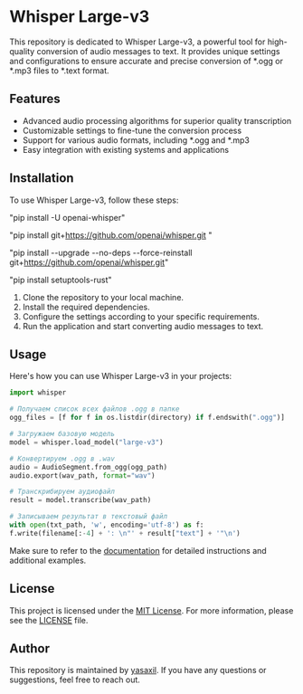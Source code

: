 # Whisper Large-v3

This repository is dedicated to Whisper Large-v3, a powerful tool for high-quality conversion of audio messages to text. It provides unique settings and configurations to ensure accurate and precise conversion of *.ogg or *.mp3 files to *.text format.

## Features

- Advanced audio processing algorithms for superior quality transcription
- Customizable settings to fine-tune the conversion process
- Support for various audio formats, including *.ogg and *.mp3
- Easy integration with existing systems and applications

## Installation

To use Whisper Large-v3, follow these steps:

"pip install -U openai-whisper"

"pip install git+https://github.com/openai/whisper.git "

"pip install --upgrade --no-deps --force-reinstall git+https://github.com/openai/whisper.git"

"pip install setuptools-rust"

1. Clone the repository to your local machine.
2. Install the required dependencies.
3. Configure the settings according to your specific requirements.
4. Run the application and start converting audio messages to text.

## Usage

Here's how you can use Whisper Large-v3 in your projects:

```python
import whisper

# Получаем список всех файлов .ogg в папке
ogg_files = [f for f in os.listdir(directory) if f.endswith(".ogg")]

# Загружаем базовую модель
model = whisper.load_model("large-v3")

# Конвертируем .ogg в .wav
audio = AudioSegment.from_ogg(ogg_path)
audio.export(wav_path, format="wav")

# Транскрибируем аудиофайл
result = model.transcribe(wav_path)

# Записываем результат в текстовый файл
with open(txt_path, 'w', encoding='utf-8') as f:
f.write(filename[:-4] + ': \n"' + result["text"] + '"\n')
```

Make sure to refer to the [documentation](https://github.com/yasaxil) for detailed instructions and additional examples.

## License

This project is licensed under the [MIT License](https://opensource.org/licenses/MIT). For more information, please see the [LICENSE](LICENSE) file.

## Author

This repository is maintained by [yasaxil](https://github.com/yasaxil). If you have any questions or suggestions, feel free to reach out.
